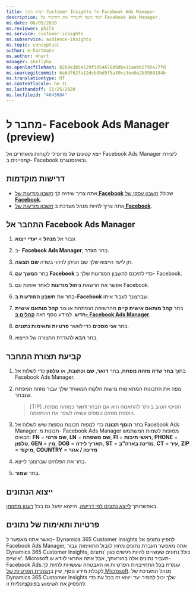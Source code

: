 ```yaml
---
title: ייצוא נתוני Customer Insights אל Facebook Ads Manager
description: למד כיצד להגדיר את החיבור אל Facebook Ads Manager.
ms.date: 06/05/2020
ms.reviewer: philk
ms.service: customer-insights
ms.subservice: audience-insights
ms.topic: conceptual
author: m-hartmann
ms.author: mhart
manager: shellyha
ms.openlocfilehash: 8260e3b5e529f3d54678d9d6e11aebb2795e27fd
ms.sourcegitcommit: 6a6df62fa12dcb9bd5f5a39cc3ee0e2b3988184b
ms.translationtype: HT
ms.contentlocale: he-IL
ms.lasthandoff: 11/25/2020
ms.locfileid: "4643684"
---
```

# <a name="connector-for-facebook-ads-manager-preview"></a>מחבר ל- Facebook Ads Manager‏ (preview)

ייצא קטעים של פרופילי לקוחות מאוחדים אל Facebook Ads Manager ליצירת קמפיינים ב- Facebook ובאינסטגרם.

## <a name="prerequisites"></a>דרישות מוקדמות

- אתה צריך שיהיה לך [חשבון מודעות של **Facebook**](https://www.facebook.com/business/learn/lessons/step-by-step-ads-manager-account) שכולל [חשבון עסקי של **Facebook**](https://business.facebook.com/).
- אתה צריך להיות מנהל מערכת ב [חשבון מודעות של **Facebook**](https://www.facebook.com/business/learn/lessons/step-by-step-ads-manager-account).

## <a name="connect-to-facebook-ads-manager"></a>התחבר אל Facebook Ads Manager

1. עבור אל **מנהל** > **יעדי ייצוא**.

1. ב- **Facebook Ads Manager**, בחר **הגדר**.

1. תן ליעד הייצוא שלך שם הניתן לזיהוי בשדה **שם תצוגה**.

1. בחר **המשך עם Facebook** כדי להיכנס לחשבון המודעות שלך ב- Facebook.

1. אפשר את הרשאת **ניהול מודעות** לאחר אימות עם Facebook.

1. בחר את **חשבון המודעות ב-Facebook** שברצונך לעבוד איתו.

1. בחר **קהל מותאם אישית קיים** מהרשימה הנפתחת או צור **קהל מותאם אישית חדש**. למידע נוסף ראה [**קהלים ב- Facebook Ads Manager**](https://www.facebook.com/business/help/744354708981227?id=2469097953376494).

1. בחר **אני מסכים** כדי לאשר **פרטיות ותאימות נתונים**.

1. בחר **הבא** להגדרת התצורה של הייצוא.

## <a name="configure-the-connector"></a>קביעת תצורת המחבר

1. בתוך **בחר שדה מזהה מפתח**, בחר **דואר**, **שם וכתובת**, או **טלפון** כדי לשלוח אל Facebook Ads Manager.

1. מפה את התכונות המתאימות מישות הלקוח המאוחד שלך עבור מזהה המפתח שנבחר.
   > [TIP] הסיכוי הטוב ביותר להתאמה הוא אם תבחר **דואר** כמזהה מפתח. הוספת מזהים נוספים עשויה לשפר את ההתאמה.

1. בחר **הוסף תכונה** כדי למפות תכונות נוספות שיש לשלוח אל Facebook Ads Manager. תכונות מ- Facebook Ads Manager ממופות לשמות המשתמש הבאים: **FN** = **שם פרטי**, **LN** = **שם משפחה**, **FI** = **ראשי תיבות**, **PHONE** = **טלפון**, **GEN** = **מין**, **DOB** = **תאריך לידה**, **ST** = **מדינה בארה"ב**, **CT** = **עיר**, **ZIP** = **מיקוד**, **COUNTRY** = **מדינה / אזור**

1. בחר את הפלחים שברצונך לייצא.

1. בחר **שמור**.

## <a name="export-the-data"></a>ייצוא הנתונים

באפשרותך [לייצא נתונים לפי דרישה](export-destinations.md). הייצוא יפעל גם בכל [רענון מתוזמן](system.md#schedule-tab).

## <a name="data-privacy-and-compliance"></a>פרטיות ותאימות של נתונים

כאשר אתה מאפשר ל- Dynamics 365 Customer Insights להפיץ נתונים אל Facebook Ads Manager, אתה מאפשר העברת נתונים מחוץ לגבול התאימות עבור Dynamics 365 Customer Insights, כולל נתונים שעשויים להיות רגישים כגון 'נתונים אישיים'. Microsoft תעביר נתונים אלה בהוראתך, אבל אתה אחראי לוודא ש- Facebook Adsעומדת בכל התחייבויות הפרטיות או האבטחה שעשויות להיות לך. לקבלת מידע נוסף, עיין ב[הצהרת הפרטיות של Microsoft](https://go.microsoft.com/fwlink/?linkid=396732).
מנהל המערכת של Dynamics 365 Customer Insights שלך יכול להסיר יעד ייצוא זה בכל עת כדי להפסיק את השימוש בפונקציונליות זו.

